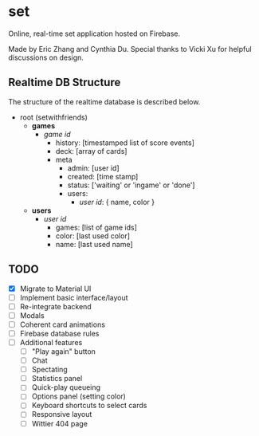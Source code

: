 # set

Online, real-time set application hosted on Firebase.

Made by Eric Zhang and Cynthia Du. Special thanks to Vicki Xu for helpful discussions on design.

## Realtime DB Structure

The structure of the realtime database is described below.

- root (setwithfriends)
  - **games**
    - _game id_
      - history: [timestamped list of score events]
      - deck: [array of cards]
      - meta
        - admin: [user id]
        - created: [time stamp]
        - status: ['waiting' or 'ingame' or 'done']
        - users:
          - _user id_: { name, color }
  - **users**
    - _user id_
      - games: [list of game ids]
      - color: [last used color]
      - name: [last used name]

## TODO

- [x] Migrate to Material UI
- [ ] Implement basic interface/layout
- [ ] Re-integrate backend
- [ ] Modals
- [ ] Coherent card animations
- [ ] Firebase database rules
- [ ] Additional features
  - [ ] "Play again" button
  - [ ] Chat
  - [ ] Spectating
  - [ ] Statistics panel
  - [ ] Quick-play queueing
  - [ ] Options panel (setting color)
  - [ ] Keyboard shortcuts to select cards
  - [ ] Responsive layout
  - [ ] Wittier 404 page
